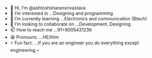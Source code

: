 - 👋 Hi, I’m @ashtoshsharansrivastava
- 👀 I’m interested in ...Designing and programming
- 🌱 I’m currently learning ...Electronics and communication (Btech)
- 💞️ I’m looking to collaborate on ...Development, Designing 
- 📫 How to reach me ...91+8005431236
- 😄 Pronouns: ...HE/Him
- ⚡ Fun fact: ...If you are an engineer you do everything except engineering 💀

<!---
ashtoshsharansrivastava/ashtoshsharansrivastava is a ✨ special ✨ repository because its `README.md` (this file) appears on your GitHub profile.
You can click the Preview link to take a look at your changes.
--->
